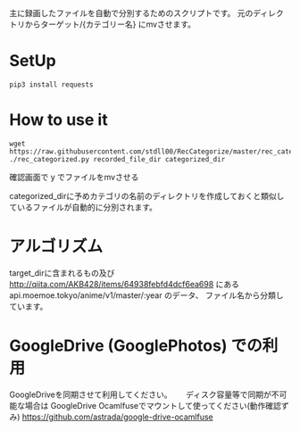 主に録画したファイルを自動で分別するためのスクリプトです。
元のディレクトリからターゲット/{カテゴリー名} にmvさせます。

# SetUp   
```angular2html
pip3 install requests
```
  
# How to use it  
```
wget https://raw.githubusercontent.com/stdll00/RecCategorize/master/rec_categorize.py
./rec_categorized.py recorded_file_dir categorized_dir
```
確認画面で y でファイルをmvさせる  

categorized_dirに予めカテゴリの名前のディレクトリを作成しておくと類似しているファイルが自動的に分別されます。


# アルゴリズム  
target_dirに含まれるもの及び
http://qiita.com/AKB428/items/64938febfd4dcf6ea698
にあるapi.moemoe.tokyo/anime/v1/master/:year 
のデータ、
ファイル名から分類しています。


# GoogleDrive (GooglePhotos) での利用  
GoogleDriveを同期させて利用してください。　　
ディスク容量等で同期が不可能な場合は
GoogleDrive Ocamlfuseでマウントして使ってください(動作確認ずみ)
https://github.com/astrada/google-drive-ocamlfuse
